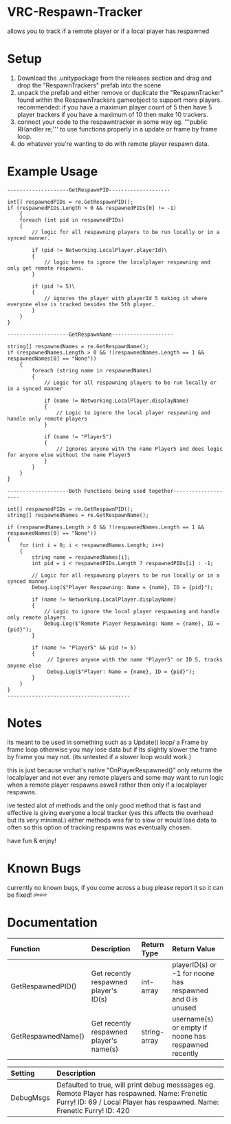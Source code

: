 # VRC-Respawn-Tracker
allows you to track if a remote player or if a local player has respawned

# Setup

1. Download the .unitypackage from the releases section and drag and drop the "RespawnTrackers" prefab into the scene
2. unpack the prefab and either remove or duplicate the "RespawnTracker" found within the RespawnTrackers gameobject to support more players. recommended: if you have a maximum player count of 5 then have 5 player trackers if you have a maximum of 10 then make 10 trackers.
3. connect your code to the respawntracker in some way eg. '''public RHandler re;''' to use functions properly in a update or frame by frame loop.
4. do whatever you're wanting to do with remote player respawn data.

# Example Usage

```
--------------------GetRespawnPID--------------------

int[] respawnedPIDs = re.GetRespawnPID();
if (respawnedPIDs.Length > 0 && respawnedPIDs[0] != -1)
    {
    foreach (int pid in respawnedPIDs)
    {
        // logic for all respawning players to be run locally or in a synced manner.
        
        if (pid != Networking.LocalPlayer.playerId)\
        {
            // logic here to ignore the localplayer respawning and only get remote respawns.
        }

        if (pid != 5)\
        {
            // ignores the player with playerId 5 making it where everyone else is tracked besides the 5th player.
        }
    }
}

--------------------GetRespawnName--------------------

string[] respawnedNames = re.GetRespawnName();
if (respawnedNames.Length > 0 && !(respawnedNames.Length == 1 && respawnedNames[0] == "None"))
    {
        foreach (string name in respawnedNames)
        {
            // Logic for all respawning players to be run locally or in a synced manner
            
            if (name != Networking.LocalPlayer.displayName)
            {
                // Logic to ignore the local player respawning and handle only remote players
            }
            
            if (name != "Player5")
            {
                // Ignores anyone with the name Player5 and does logic for anyone else without the name Player5
            }
        }
    }
}

--------------------Both Functions being used together--------------------

int[] respawnedPIDs = re.GetRespawnPID();
string[] respawnedNames = re.GetRespawnName();

if (respawnedNames.Length > 0 && !(respawnedNames.Length == 1 && respawnedNames[0] == "None"))
{
    for (int i = 0; i < respawnedNames.Length; i++)
    {
        string name = respawnedNames[i];
        int pid = i < respawnedPIDs.Length ? respawnedPIDs[i] : -1;
        
        // Logic for all respawning players to be run locally or in a synced manner
        Debug.Log($"Player Respawning: Name = {name}, ID = {pid}");
        
        if (name != Networking.LocalPlayer.displayName)
        {
            // Logic to ignore the local player respawning and handle only remote players
            Debug.Log($"Remote Player Respawning: Name = {name}, ID = {pid}");
        }
        
        if (name != "Player5" && pid != 5)
        {
             // Ignores anyone with the name "Player5" or ID 5, tracks anyone else
             Debug.Log($"Player: Name = {name}, ID = {pid}");
        }
    }
}
----------------------------------------
```

# Notes

its meant to be used in something such as a Update() loop/ a Frame by frame loop otherwise you may lose data but if its slightly slower the frame by frame you may not. (its untested if a slower loop would work.)

this is just because vrchat's native "OnPlayerRespawned()" only returns the localplayer and not ever any remote players and some may want to run logic when a remote player respawns aswell rather then only if a localplayer respawns.

ive tested alot of methods and the only good method that is fast and effective is giving everyone a local tracker (yes this affects the overhead but its very minimal.) either methods was far to slow or would lose data to often so this option of tracking respawns was eventually chosen.

have fun & enjoy!

# Known Bugs

currently no known bugs, if you come across a bug please report it so it can be fixed! <sub><sup>please</sup></sub>

# Documentation

| Function | Description | Return Type | Return Value |
|:---------|:------------|:------------|:-------------|
| GetRespawnedPID() | Get recently respawned player's ID(s) | int-array | playerID(s) or -1 for noone has respawned and 0 is unused |
| GetRespawnedName() | Get recently respawned player's name(s) | string-array | username(s) or empty if noone has respawned recently |

| Setting | Description |
|:---------|:------------|
| DebugMsgs | Defaulted to true, will print debug messsages eg. Remote Player has respawned. Name: Frenetic Furry! ID: 69 / Local Player has respawned. Name: Frenetic Furry! ID: 420
